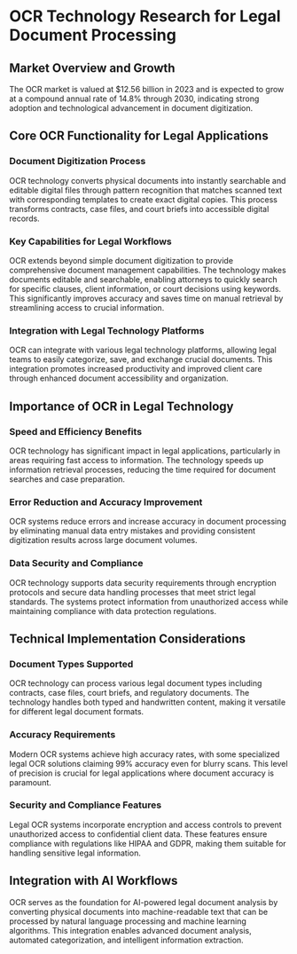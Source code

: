 # OCR Technology Research for Legal Document Processing

## Market Overview and Growth
The OCR market is valued at $12.56 billion in 2023 and is expected to grow at a compound annual rate of 14.8% through 2030, indicating strong adoption and technological advancement in document digitization.

## Core OCR Functionality for Legal Applications

### Document Digitization Process
OCR technology converts physical documents into instantly searchable and editable digital files through pattern recognition that matches scanned text with corresponding templates to create exact digital copies. This process transforms contracts, case files, and court briefs into accessible digital records.

### Key Capabilities for Legal Workflows
OCR extends beyond simple document digitization to provide comprehensive document management capabilities. The technology makes documents editable and searchable, enabling attorneys to quickly search for specific clauses, client information, or court decisions using keywords. This significantly improves accuracy and saves time on manual retrieval by streamlining access to crucial information.

### Integration with Legal Technology Platforms
OCR can integrate with various legal technology platforms, allowing legal teams to easily categorize, save, and exchange crucial documents. This integration promotes increased productivity and improved client care through enhanced document accessibility and organization.

## Importance of OCR in Legal Technology

### Speed and Efficiency Benefits
OCR technology has significant impact in legal applications, particularly in areas requiring fast access to information. The technology speeds up information retrieval processes, reducing the time required for document searches and case preparation.

### Error Reduction and Accuracy Improvement
OCR systems reduce errors and increase accuracy in document processing by eliminating manual data entry mistakes and providing consistent digitization results across large document volumes.

### Data Security and Compliance
OCR technology supports data security requirements through encryption protocols and secure data handling processes that meet strict legal standards. The systems protect information from unauthorized access while maintaining compliance with data protection regulations.

## Technical Implementation Considerations

### Document Types Supported
OCR technology can process various legal document types including contracts, case files, court briefs, and regulatory documents. The technology handles both typed and handwritten content, making it versatile for different legal document formats.

### Accuracy Requirements
Modern OCR systems achieve high accuracy rates, with some specialized legal OCR solutions claiming 99% accuracy even for blurry scans. This level of precision is crucial for legal applications where document accuracy is paramount.

### Security and Compliance Features
Legal OCR systems incorporate encryption and access controls to prevent unauthorized access to confidential client data. These features ensure compliance with regulations like HIPAA and GDPR, making them suitable for handling sensitive legal information.

## Integration with AI Workflows
OCR serves as the foundation for AI-powered legal document analysis by converting physical documents into machine-readable text that can be processed by natural language processing and machine learning algorithms. This integration enables advanced document analysis, automated categorization, and intelligent information extraction.
